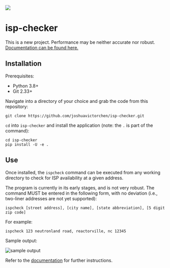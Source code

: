 [![](https://github.com/joshuavictorchen/isp-checker/actions/workflows/main.yml/badge.svg?branch=master)](https://github.com/joshuavictorchen/isp-checker/actions/workflows/main.yml)

# isp-checker

This is a new project. Performance may be neither accurate nor robust. [Documentation can be found here.](https://joshuavictorchen.github.io/isp-checker/)

## Installation

Prerequisites:

* Python 3.8+
* Git 2.33+

Navigate into a directory of your choice and grab the code from this repository:

    git clone https://github.com/joshuavictorchen/isp-checker.git

`cd` into `isp-checker` and install the application (note: the `.` is part of the command):

    cd isp-checker
    pip install -U -e .

## Use

Once installed, the `ispcheck` command can be executed from any working directory to check for ISP availability at a given address.

The program is currently in its early stages, and is not very robust. The command MUST be entered in the following form, with no deviation (i.e., two-liner addresses are not yet supported):

    ispcheck [street address], [city name], [state abbreviation], [5 digit zip code]

For example:

    ispcheck 123 neutronland road, reactorville, nc 12345

Sample output:

![sample output](_images/example1.png)

Refer to the [documentation](https://joshuavictorchen.github.io/isp-checker/) for further instructions.